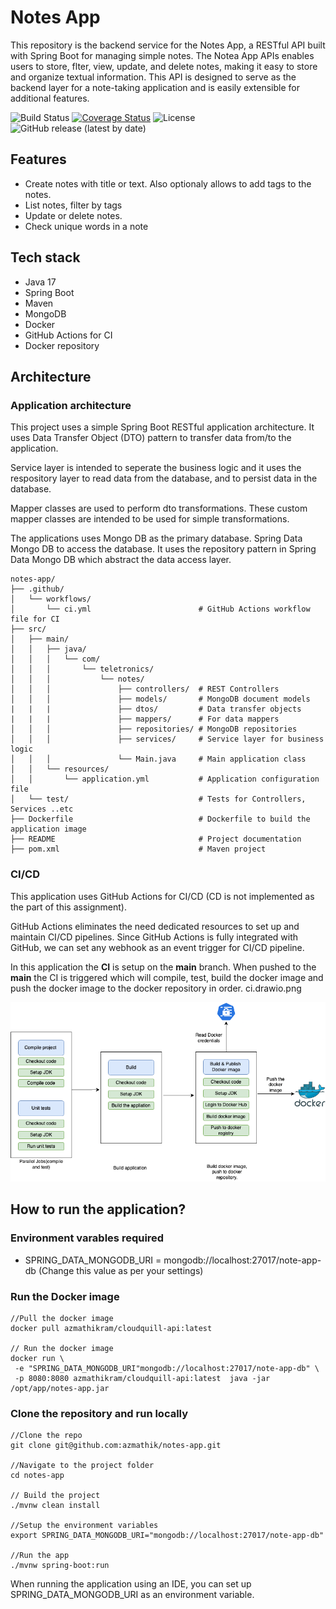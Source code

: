 # Notes App
This repository is the backend service for the Notes App, a RESTful API built with Spring Boot for managing simple notes. The Notea App APIs enables users to store, flter, view, update, and delete notes, making it easy to store and organize textual information. This API is designed to serve as the backend layer for a note-taking application and is easily extensible for additional features.

![Build Status](https://github.com/azmathik/notes-app/actions/workflows/ci.yml/badge.svg)
[![Coverage Status](https://coveralls.io/repos/github/azmathik/notes-app/badge.svg)](https://coveralls.io/github/azmathik/notes-app)
![License](https://img.shields.io/github/license/azmathik/notes-app)
![GitHub release (latest by date)](https://img.shields.io/github/v/release/azmathik/notes-app)
## Features
- Create notes with title or text. Also optionaly allows to add tags to the notes.
- List notes, filter by tags
- Update or delete notes.
- Check unique words in a note

## Tech stack
- Java 17
- Spring Boot
- Maven
- MongoDB
- Docker
- GitHub Actions for CI
- Docker repository


## Architecture

### Application architecture
This project uses a simple Spring Boot RESTful application architecture. It uses Data Transfer Object (DTO) pattern to transfer data from/to the application. 

Service layer is intended to seperate the business logic and it uses the respository layer to read data from the database, and to persist data in the database.

Mapper classes are used to perform dto transformations. These custom mapper classes are intended to be used for simple transformations.

The applications uses Mongo DB as the primary database. Spring Data Mongo DB to access the database. It uses the repository pattern in Spring Data Mongo DB which abstract the data access layer.

```plaintext
notes-app/
├── .github/
│   └── workflows/
│       └── ci.yml                        # GitHub Actions workflow file for CI
├── src/
│   ├── main/
│   │   ├── java/
│   │   │   └── com/
│   │   │       └── teletronics/
│   │   │           └── notes/
│   │   │               ├── controllers/  # REST Controllers
│   │   │               ├── models/       # MongoDB document models
|   |   |               ├── dtos/         # Data transfer objects
|   |   |               ├── mappers/      # For data mappers
│   │   │               ├── repositories/ # MongoDB repositories
│   │   │               ├── services/     # Service layer for business logic
│   │   │               └── Main.java     # Main application class
│   │   └── resources/
│   │       └── application.yml           # Application configuration file
│   └── test/                             # Tests for Controllers, Services ..etc
├── Dockerfile                            # Dockerfile to build the application image 
├── README                                # Project documentation
├── pom.xml                               # Maven project
```
### CI/CD

This application uses GitHub Actions for CI/CD (CD is not implemented as the part of this assignment). 

GitHub Actions eliminates the need dedicated resources to set up and maintain CI/CD pipelines. Since GitHub Actions is fully integrated with GitHub, we can set any webhook as an event trigger for CI/CD pipeline.

In this application the __CI__ is setup on the __main__ branch. When pushed to the __main__ the CI is triggered which will compile, test, build the docker image and push the docker image to the docker repository in order.
ci.drawio.png

![alt text](https://github.com/azmathik/notes-app/blob/develop/ci.drawio.png?raw=true)

## How to run the application?

### Environment varables required

- SPRING_DATA_MONGODB_URI = mongodb://localhost:27017/note-app-db (Change this value as per your settings)

### Run the Docker image

```
//Pull the docker image
docker pull azmathikram/cloudquill-api:latest

// Run the docker image 
docker run \
 -e "SPRING_DATA_MONGODB_URI"mongodb://localhost:27017/note-app-db" \
 -p 8080:8080 azmathikram/cloudquill-api:latest  java -jar /opt/app/notes-app.jar
```

### Clone the repository and run locally

```
//Clone the repo
git clone git@github.com:azmathik/notes-app.git

//Navigate to the project folder 
cd notes-app
 
// Build the project
./mvnw clean install

//Setup the environment variables  
export SPRING_DATA_MONGODB_URI="mongodb://localhost:27017/note-app-db"

//Run the app
./mvnw spring-boot:run
```
When running the application using an IDE, you can set up SPRING_DATA_MONGODB_URI as an environment variable.
